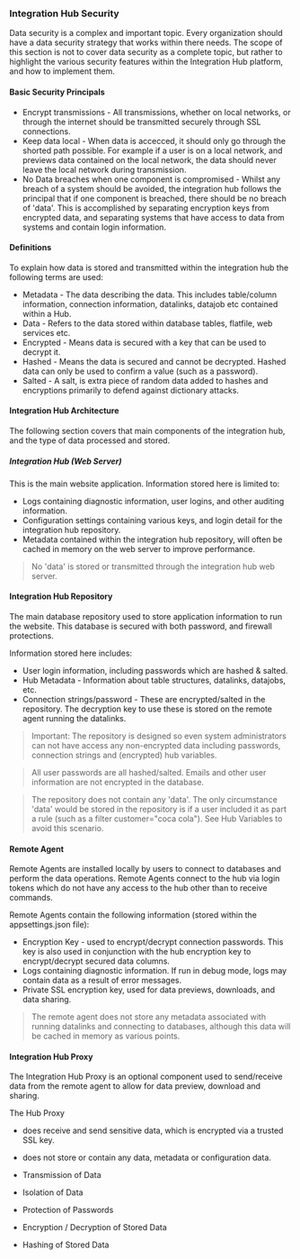 ### Integration Hub Security

Data security is a complex and important topic.  Every organization should have a data security strategy that works within there needs.  The scope of this section is not to cover data security as a complete topic, but rather to highlight the various security features within the Integration Hub platform, and how to implement them.

#### Basic Security Principals

* Encrypt transmissions - All transmissions, whether on local networks, or through the internet should be transmitted securely through SSL connections.
* Keep data local - When data is accecced, it should only go through the shorted path possible.  For example if a user is on a local network, and previews data contained on the local network, the data should never leave the local network during transmission.
* No Data breaches when one component is compromised - Whilst any breach of a system should be avoided, the integration hub follows the principal that if one component is breached, there should be no breach of 'data'.   This is accomplished by separating encryption keys from encrypted data, and separating systems that have access to data from systems and contain login information.

#### Definitions

To explain how data is stored and transmitted within the integration hub the following terms are used:

* Metadata - The data describing the data.  This includes table/column information, connection information, datalinks, datajob etc contained within a Hub.
* Data - Refers to the data stored within database tables, flatfile, web services etc.
* Encrypted - Means data is secured with a key that can be used to decrypt it.
* Hashed - Means the data is secured and cannot be decrypted.  Hashed data can only be used to confirm a value (such as a password).
* Salted - A salt, is extra piece of random data added to hashes and encryptions primarily to defend against dictionary attacks. 


#### Integration Hub Architecture

The following section covers that main components of the integration hub, and the type of data processed and stored.

##### Integration Hub (Web Server)

This is the main website application.  Information stored here is limited to:

* Logs containing diagnostic information, user logins, and other auditing information.
* Configuration settings containing various keys, and login detail for the integration hub repository.
* Metadata contained within the integration hub repository, will often be cached in memory on the web server to improve performance.

> No 'data' is stored or transmitted through the integration hub web server.

#### Integration Hub Repository

The main database repository used to store application information to run the website.  This database is secured with both password, and firewall protections.

Information stored here includes:
* User login information, including passwords which are hashed & salted.
* Hub Metadata - Information about table structures, datalinks, datajobs, etc.
* Connection strings/password - These are encrypted/salted in the repository.  The decryption key to use these is stored on the remote agent running the datalinks.

> Important: The repository is designed so even system administrators can not have access any non-encrypted data including passwords, connection strings and (encrypted) hub variables.

> All user passwords are all hashed/salted.  Emails and other user information are not encrypted in the database.

> The repository does not contain any 'data'.  The only circumstance 'data' would be stored in the repository is if a user included it as part a rule (such as a filter customer="coca cola").  See Hub Variables to avoid this scenario.

#### Remote Agent 

Remote Agents are installed locally by users to connect to databases and perform the data operations.  Remote Agents connect to the hub via login tokens which do not have any access to the hub other than to receive commands.

Remote Agents contain the following information (stored within the appsettings.json file):
* Encryption Key - used to encrypt/decrypt connection passwords.  This key is also used in conjunction with the hub encryption key to encrypt/decrypt secured data columns.
* Logs containing diagnostic information.  If run in debug mode, logs may contain data as a result of error messages.
* Private SSL encryption key, used for data previews, downloads, and data sharing.

> The remote agent does not store any metadata associated with running datalinks and connecting to databases, although this data will be cached in memory as various points.

#### Integration Hub Proxy

The Integration Hub Proxy is an optional component used to send/receive data from the remote agent to allow for data preview, download and sharing.

The Hub Proxy 
* does receive and send sensitive data, which is encrypted via a trusted SSL key.
* does not store or contain any data, metadata or configuration data.



* Transmission of Data
* Isolation of Data
* Protection of Passwords
* Encryption / Decryption of Stored Data
* Hashing of Stored Data



